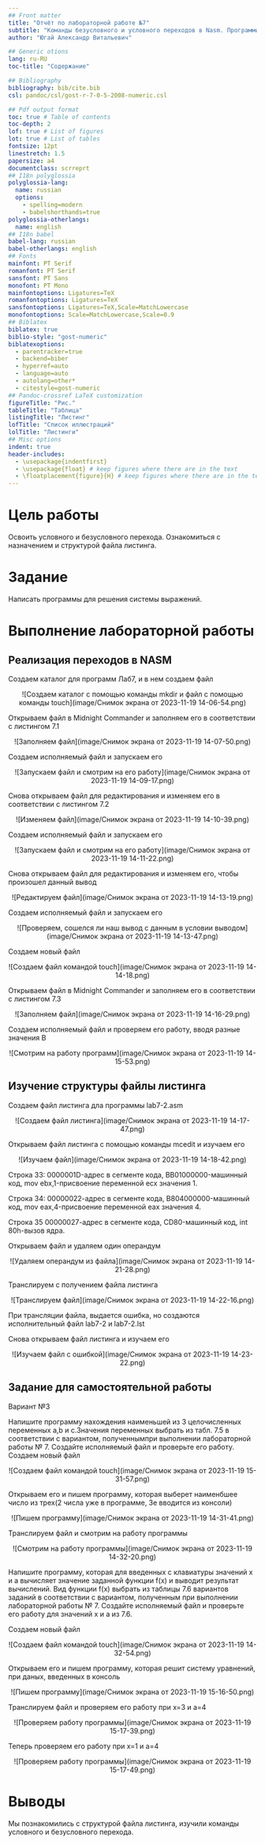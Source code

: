 ```yaml
---
## Front matter
title: "Отчёт по лабораторной работе №7"
subtitle: "Команды безусловного и условного переходов в Nasm. Программирование ветвлений"
author: "Югай Александр Витальевич"

## Generic otions
lang: ru-RU
toc-title: "Содержание"

## Bibliography
bibliography: bib/cite.bib
csl: pandoc/csl/gost-r-7-0-5-2008-numeric.csl

## Pdf output format
toc: true # Table of contents
toc-depth: 2
lof: true # List of figures
lot: true # List of tables
fontsize: 12pt
linestretch: 1.5
papersize: a4
documentclass: scrreprt
## I18n polyglossia
polyglossia-lang:
  name: russian
  options:
	- spelling=modern
	- babelshorthands=true
polyglossia-otherlangs:
  name: english
## I18n babel
babel-lang: russian
babel-otherlangs: english
## Fonts
mainfont: PT Serif
romanfont: PT Serif
sansfont: PT Sans
monofont: PT Mono
mainfontoptions: Ligatures=TeX
romanfontoptions: Ligatures=TeX
sansfontoptions: Ligatures=TeX,Scale=MatchLowercase
monofontoptions: Scale=MatchLowercase,Scale=0.9
## Biblatex
biblatex: true
biblio-style: "gost-numeric"
biblatexoptions:
  - parentracker=true
  - backend=biber
  - hyperref=auto
  - language=auto
  - autolang=other*
  - citestyle=gost-numeric
## Pandoc-crossref LaTeX customization
figureTitle: "Рис."
tableTitle: "Таблица"
listingTitle: "Листинг"
lofTitle: "Список иллюстраций"
lolTitle: "Листинги"
## Misc options
indent: true
header-includes:
  - \usepackage{indentfirst}
  - \usepackage{float} # keep figures where there are in the text
  - \floatplacement{figure}{H} # keep figures where there are in the text
---
```


# Цель работы

Освоить условного и безусловного перехода. Ознакомиться с назначением и структурой файла 
листинга.

# Задание

Написать программы для решения системы выражений.

# Выполнение лабораторной работы

## Реализация переходов в NASM

<p>Создаем каталог для программ Лаб7, и в нем создаем файл
<p align="center">![Создаем каталог с помощью команды mkdir и файл с помощью команды touch](image/Снимок экрана от 2023-11-19 14-06-54.png)
<p>Открываем файл в Midnight Commander и заполняем его в соответствии с листингом 7.1
<p align="center">![Заполняем файл](image/Снимок экрана от 2023-11-19 14-07-50.png)
<p>Создаем исполняемый файл и запускаем его 
<p align="center">![Запускаем файл и смотрим на его работу](image/Снимок экрана от 2023-11-19 14-09-17.png)
<p>Снова открываем файл для редактирования и изменяем его в соответствии с листингом 7.2
<p align="center">![Изменяем файл](image/Снимок экрана от 2023-11-19 14-10-39.png)
<p>Создаем исполняемый файл и запускаем его 
<p align="center">![Запускаем файл и смотрим на его работу](image/Снимок экрана от 2023-11-19 14-11-22.png)
<p>Снова открываем файл для редактирования и изменяем его, чтобы произошел данный вывод
<p align="center">![Редактируем файл](image/Снимок экрана от 2023-11-19 14-13-19.png)
<p>Создаем исполняемый файл и запускаем его
<p align="center">![Проверяем, сошелся ли наш вывод с данным в условии выводом](image/Снимок экрана от 2023-11-19 14-13-47.png)
<p>Создаем новый файл
<p align="center">![Создаем файл командой touch](image/Снимок экрана от 2023-11-19 14-14-18.png)
<p>Открываем файл в Midnight Commander и заполняем его в соответствии с листингом 7.3
<p align="center">![Заполняем файл](image/Снимок экрана от 2023-11-19 14-16-29.png)
<p>Создаем исполняемый файл и проверяем его работу, вводя разные значения B 
<p align="center">![Смотрим на работу программ](image/Снимок экрана от 2023-11-19 14-15-53.png)

## Изучение структуры файлы листинга

<p>Создаем файл листинга дла программы lab7-2.asm
<p align="center">![Создаем файл листинга](image/Снимок экрана от 2023-11-19 14-17-47.png)
<p>Открываем файл листинга с помощью команды mcedit и изучаем его 
<p align="center">![Изучаем файл](image/Снимок экрана от 2023-11-19 14-18-42.png)
<p>Строка 33: 0000001D-адрес в сегменте кода, BB01000000-машинный код, mov ebx,1-присвоение 
переменной ecx значения 1.
<p>Строка 34: 00000022-адрес в сегменте кода, B804000000-машинный код, mov eax,4-присвоение 
переменной eax значения 4.
<p>Строка 35 00000027-адрес в сегменте кода, CD80-машинный код, int 80h-вызов ядра.
<p>Открываем файл и удаляем один операндум
<p align="center">![Удаляем операндум из файла](image/Снимок экрана от 2023-11-19 14-21-28.png)
<p>Транслируем с получением файла листинга
<p align="center">![Транслируем файл](image/Снимок экрана от 2023-11-19 14-22-16.png)
<p>При трансляции файла, выдается ошибка, но создаются исполнительный файл lab7-2 и lab7-2.lst
<p>Снова открываем файл листинга и изучаем его 
<p align="center">![Изучаем файл с ошибкой](image/Снимок экрана от 2023-11-19 14-23-22.png)

## Задание для самостоятельной работы

<p>Вариант №3
<p>Напишите программу нахождения наименьшей из 3 целочисленных переменных a,b и с.Значения 
переменных выбрать из табл. 7.5 в соответствии с вариантом, полученнымпри выполнении 
лабораторной работы № 7. Создайте исполняемый файл и проверьте его работу.
Создаем новый файл
<p align="center">![Создаем файл командой touch](image/Снимок экрана от 2023-11-19 15-31-57.png)
<p>Открываем его и пишем программу, которая выберет наименбшее число из трех(2 числа уже в 
программе, 3е вводится из консоли)
<p align="center">![Пишем программу](image/Снимок экрана от 2023-11-19 14-31-41.png)
<p>Транслируем файл и смотрим на работу программы
<p align="center">![Смотрим на работу программы](image/Снимок экрана от 2023-11-19 14-32-20.png)
<p>Напишите программу, которая для введенных с клавиатуры значений x и a вычисляет значение 
заданной функции f(x) и выводит результат вычислений. Вид функции f(x) выбрать из таблицы 
7.6 вариантов заданий в соответствии с вариантом, полученным при выполнении лабораторной 
работы № 7. Создайте исполняемый файл и проверьте его работу для значений x и a из 7.6.
<p>Создаем новый файл
<p align="center">![Создаем файл командой touch](image/Снимок экрана от 2023-11-19 14-32-54.png)
<p>Открываем его и пишем программу, которая решит систему уравнений, при даных, введенных в 
консоль
<p align="center">![Пишем программу](image/Снимок экрана от 2023-11-19 15-16-50.png)
<p>Транслируем файл и проверяем его работу при x=3 и а=4
<p align="center">![Проверяем работу программы](image/Снимок экрана от 2023-11-19 15-17-39.png)
<p>Теперь проверяем его работу при x=1 и а=4
<p align="center">![Проверяем работу программы](image/Снимок экрана от 2023-11-19 15-17-49.png)

# Выводы

Мы познакомились с структурой файла листинга, изучили команды условного и безусловного 
перехода.

